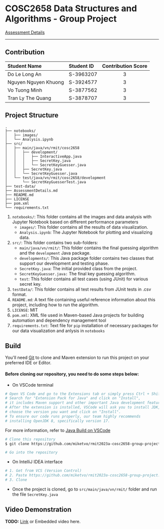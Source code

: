 # COSC2658 Data Structures and Algorithms - Group Project

[Assessment Details](AssessmentDetails.md)

---

## Contribution

| Student Name         | Student ID | Contribution Score |
|:---------------------|:-----------|:------------------:|
| Do Le Long An        | S-3963207  |         3          |
| Nguyen Nguyen Khuong | S-3924577  |         3          |
| Vo Tuong Minh        | S-3877562  |         3          |
| Tran Ly The Quang    | S-3878707  |         3          |


## Project Structure

```
.
├── notebooks/
│   ├── images/
│   └── Analysis.ipynb
├── src/
│   ├── main/java/vn/rmit/cosc2658
│   │   ├── development/
│   │   │   ├── InteractiveApp.java
│   │   │   ├── SecretKey.java
│   │   │   └── SecretKeyGuesser.java
│   │   ├── SecretKey.java
│   │   └── SecretKeyGuesser.java
│   └── test/java/vn/rmit/cosc2658/development
│       └── SecretKeyGuesserTest.java
├── test-data/
├── AssessmentDetails.md
├── README.md
├── LICENSE
├── pom.xml
└── requirements.txt
```

1. `notebooks/`: This folder contains all the images and data analysis with Jupyter Notebook based on different performance parameters
    - `images/`: This folder contains all the results of data visualization.
    - `Analysis.ipynb`: The Jupyter Notebook for plotting and visualizing data.
2. `src/`: This folder contains two sub-folders:
    - `main/java/vn/rmit/`: This folder contains the final guessing algorithm and the `development` Java package.
    - `developments/`: This Java package folder contains two classes that support our development and testing phase.
    - `SecretKey.java`: The initial provided class from the project.
    - `SecretKeyGuesser.java:` The final key guessing algorithm.
    - `test`: This folder contains all test cases (using JUnit) for various secret key.
3. `testData/`: This folder contains all test results from JUnit tests in .csv format.
4. `README.md`: A text file containing useful reference information about this project, including how to run the algorithm.
5. `LICENSE`: MIT
6. `pom.xml`: XML file used in Maven-based Java projects for building automation and dependency management tool
7. `requirements.txt`: Text file for `pip` installation of necessary packages for our data visualization and anlysis in `notebooks`


## Build

You'll need [Git](https://git-scm.com) to clone and Maven extension to run this project on your preferred IDE or Editor.
#### Before cloning our repository, you need to do some steps below:

- On VSCode terminal
```bash
# Open VS Code and go to the Extensions tab or simply press Ctrl + Shift + X.
# Search for "Extension Pack for Java" and click on "Install", 
# it includes Maven support and other important Java development features.
# After the extension is installed, VSCode will ask you to install JDK, 
# choose the version you want and click on "Install".
# To ensure our code runs properly, our team highly recommends 
# installing OpenJDK 8, specifically version 17.
```
For more information, refer to [Java Build on VSCode](https://code.visualstudio.com/docs/java/java-build)
```bash
# Clone this repository
$ git clone https://github.com/miketvo/rmit2023a-cosc2658-group-project.git

# Go into the repository
```
- On IntelliJ IDEA interface
```bash
# 1. Get from VCS (Version Control)
# 2. Paste https://github.com/miketvo/rmit2023a-cosc2658-group-project.git into URL box
# 3. Clone
```
- Once the project is cloned, go to `src/main/java/vn/rmit/` folder and run the file `SecretKey.java`


## Video Demonstration

**TODO:** [Link](insert-link-here) or Embedded video here.
